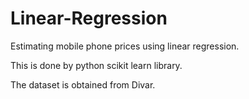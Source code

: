 # Linear-Regression
Estimating mobile phone prices using linear regression.

This is done by python scikit learn library.

The dataset is obtained from Divar.
